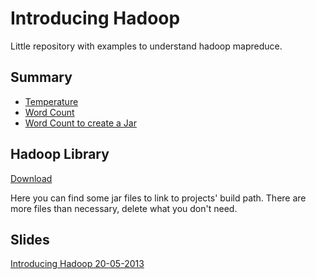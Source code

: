 Introducing Hadoop
==================

Little repository with examples to understand hadoop mapreduce.


## Summary

* [Temperature](https://github.com/H4ml3t/introducing_hadoop/tree/master/Temperature)
* [Word Count](https://github.com/H4ml3t/introducing_hadoop/tree/master/Word%20Count)
* [Word Count to create a Jar](https://github.com/H4ml3t/introducing_hadoop/tree/master/Word%20Count%20Jar)

## Hadoop Library

[Download](https://dl.dropboxusercontent.com/u/28262951/hadoop-lib.tar.gz)

Here you can find some jar files to link to projects' build path.
There are more files than necessary, delete what you don't need.

## Slides

[Introducing Hadoop 20-05-2013]()
